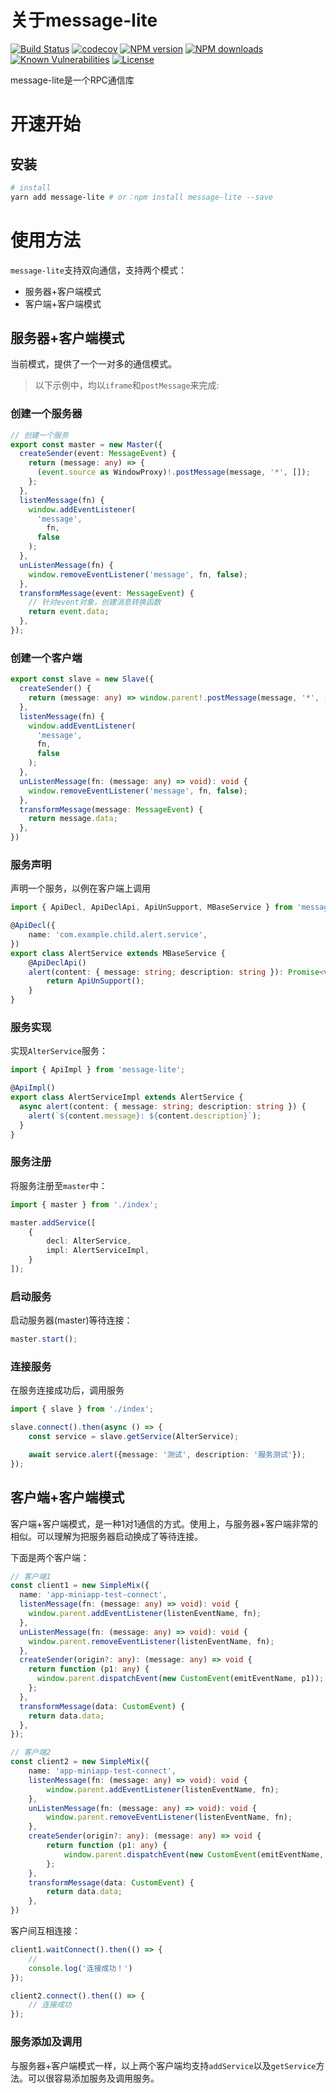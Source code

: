 # 关于message-lite

[![Build Status](https://github.com/lywzx/message-lite/actions/workflows/npm-ci.yml/badge.svg?branch=master)](https://github.com/lywzx/message-lite/actions/workflows/npm-ci.yml)
[![codecov](https://codecov.io/gh/lywzx/message-lite/branch/main/graph/badge.svg)](https://codecov.io/gh/lywzx/message-lite)
[![NPM version](https://img.shields.io/npm/v/message-lite.svg?style=flat-square)](https://www.npmjs.com/package/message-lite)
[![NPM downloads](https://img.shields.io/npm/dm/message-lite.svg?style=flat-square)](https://www.npmjs.com/package/message-lite)
[![Known Vulnerabilities](https://snyk.io/test/github/lywzx/message-lite/badge.svg?targetFile=package.json)](https://snyk.io/test/github/lywzx/message-lite?targetFile=package.json)
[![License](https://img.shields.io/npm/l/message-lite.svg?sanitize=true)](https://www.npmjs.com/package/message-lite)

message-lite是一个RPC通信库

# 开速开始

## 安装

```bash
# install
yarn add message-lite # or：npm install message-lite --save
```

# 使用方法

`message-lite`支持双向通信，支持两个模式：

* 服务器+客户端模式
* 客户端+客户端模式

## 服务器+客户端模式

当前模式，提供了一个一对多的通信模式。

> 以下示例中，均以`iframe`和`postMessage`来完成:

### 创建一个服务器

```typescript
// 创建一个服务
export const master = new Master({
  createSender(event: MessageEvent) {
    return (message: any) => {
      (event.source as WindowProxy)!.postMessage(message, '*', []);
    };
  },
  listenMessage(fn) {
    window.addEventListener(
      'message',
        fn,
      false
    );
  },
  unListenMessage(fn) {
    window.removeEventListener('message', fn, false);
  },
  transformMessage(event: MessageEvent) {
    // 针对event对象，创建消息转换函数
    return event.data;
  },
});
```

### 创建一个客户端

```typescript
export const slave = new Slave({
  createSender() {
    return (message: any) => window.parent!.postMessage(message, '*', []);
  },
  listenMessage(fn) {
    window.addEventListener(
      'message',
      fn,
      false
    );
  },
  unListenMessage(fn: (message: any) => void): void {
    window.removeEventListener('message', fn, false);
  },
  transformMessage(message: MessageEvent) {
    return message.data;
  },
})
```

### 服务声明

声明一个服务，以例在客户端上调用

```typescript
import { ApiDecl, ApiDeclApi, ApiUnSupport, MBaseService } from 'message-lite';

@ApiDecl({
    name: 'com.example.child.alert.service',
})
export class AlertService extends MBaseService {
    @ApiDeclApi()
    alert(content: { message: string; description: string }): Promise<void> {
        return ApiUnSupport();
    }
}
```

### 服务实现

实现`AlterService`服务：

```typescript
import { ApiImpl } from 'message-lite';

@ApiImpl()
export class AlertServiceImpl extends AlertService {
  async alert(content: { message: string; description: string }) {
    alert(`${content.message}: ${content.description}`);
  }
}
```

### 服务注册

将服务注册至`master`中：

```typescript
import { master } from './index';

master.addService([
    {
        decl: AlterService,
        impl: AlertServiceImpl,
    }
]);
```

### 启动服务

启动服务器(master)等待连接：

```typescript
master.start();
```

### 连接服务

在服务连接成功后，调用服务

```typescript
import { slave } from './index';

slave.connect().then(async () => {
    const service = slave.getService(AlterService);

    await service.alert({message: '测试', description: '服务测试'});
});
```

## 客户端+客户端模式

客户端+客户端模式，是一种1对1通信的方式。使用上，与服务器+客户端非常的相似。可以理解为把服务器启动换成了等待连接。

下面是两个客户端：

```typescript
// 客户端1
const client1 = new SimpleMix({
  name: 'app-miniapp-test-connect',
  listenMessage(fn: (message: any) => void): void {
    window.parent.addEventListener(listenEventName, fn);
  },
  unListenMessage(fn: (message: any) => void): void {
    window.parent.removeEventListener(listenEventName, fn);
  },
  createSender(origin?: any): (message: any) => void {
    return function (p1: any) {
      window.parent.dispatchEvent(new CustomEvent(emitEventName, p1));
    };
  },
  transformMessage(data: CustomEvent) {
    return data.data;
  },
});

// 客户端2
const client2 = new SimpleMix({
    name: 'app-miniapp-test-connect',
    listenMessage(fn: (message: any) => void): void {
        window.parent.addEventListener(listenEventName, fn);
    },
    unListenMessage(fn: (message: any) => void): void {
        window.parent.removeEventListener(listenEventName, fn);
    },
    createSender(origin?: any): (message: any) => void {
        return function (p1: any) {
            window.parent.dispatchEvent(new CustomEvent(emitEventName, p1));
        };
    },
    transformMessage(data: CustomEvent) {
        return data.data;
    },
})
```

客户间互相连接：

```typescript
client1.waitConnect().then(() => {
    //
    console.log('连接成功！')
});

client2.connect().then(() => {
    // 连接成功
});
```

### 服务添加及调用

与服务器+客户端模式一样，以上两个客户端均支持`addService`以及`getService`方法。可以很容易添加服务及调用服务。


